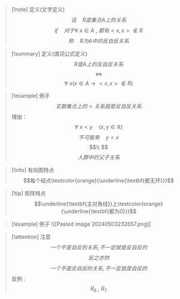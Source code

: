 > [!note] 定义(文字定义)
> $$设\quad R是集合A上的关系$$
> $$if \quad 对于\forall \ x \in A\ , \ 都有 <x,x> \notin R$$
> $$称 \quad R为A中的反自反关系$$

> [!summary] 定义(谓词公式定义)
> $$R是A上的反自反关系$$
> $$\Leftrightarrow$$
> $$\forall \ x (x \in A \rightarrow <x,x> \notin R)$$

>[!example] 例子
>$$实数集合上的<关系就是反自反关系$$
>理由：
>$$\forall \ x < y \quad (x , y \in \mathbb{R})$$
>$$不可能有 \quad y< x$$
>$$\\ $$
>$$人群中的父子关系$$

> [!info] 有向图特点
> $$每个结点\textcolor{orange}{\underline{\textbf{都无环}}}$$

> [!tip] 矩阵特点
> $$\underline{\textbf{主对角线}}上\textcolor{orange}{\underline{\textbf{都为0}}}$$

> [!example] 例子
> ![[Pasted image 20240503232657.png]]

> [!attention] 注意
> $$一个不是自反的关系, 不一定就是反自反的$$
> $$反之亦然$$
> $$一个不是反自反的关系,不一定就是自反的$$
> 反例 :
> $$R_{6}\ , \ R_{7}$$
